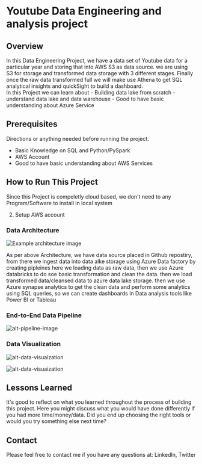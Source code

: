 # Youtube Data Engineering and analysis project

## Overview

In this Data Engineering Project, we have a data set of Youtube data for a particular year and storing that into AWS S3 as data source. we are using S3 for storage and transformed data storage with 3 different stages. Finally once the raw data transformed full we will make use Athena to get SQL analytical insights and quickSight to build a dashboard.  
          In this Project we can learn about
              - Building data lake from scratch
              - understand data lake and data warehouse
              - Good to have basic understanding about Azure Service

## Prerequisites

Directions or anything needed before running the project.

- Basic Knowledge on SQL and Python/PySpark
- AWS Account
- Good to have basic understanding about AWS Services

## How to Run This Project

Since this Project is compeletly cloud based, we don't need to any Program/Software to install in local system

2. Setup AWS account

### Data Architecture

![Example architecture image](images/arch.png)

As per above Architecture, we have data source placed in Github repostiry, from there we ingest data into data alke storage using Azure Data factory by creating pipleines here we loading data as raw data, then we use Azure databricks to do soe basic transformation and clean the data. then we load transformed data/cleansed data to azure data lake storage. then we use Azure synapse analytics to get the clean data and perform some analytics using SQL queries, so we can create dashboards in Data analysis tools like Power BI or Tableau

### End-to-End Data Pipeline

![alt-pipeline-image](images/snip3.png)

### Data Visualization

![alt-data-visuaization](images/snip1.png)

![alt-data-visuaization](images/snip2.png)

## Lessons Learned

It's good to reflect on what you learned throughout the process of building this project. Here you might discuss what you would have done differently if you had more time/money/data. Did you end up choosing the right tools or would you try something else next time?

## Contact

Please feel free to contact me if you have any questions at: LinkedIn, Twitter
